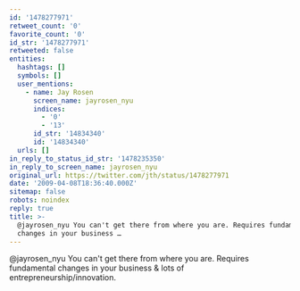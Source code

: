 ```yaml
---
id: '1478277971'
retweet_count: '0'
favorite_count: '0'
id_str: '1478277971'
retweeted: false
entities:
  hashtags: []
  symbols: []
  user_mentions:
    - name: Jay Rosen
      screen_name: jayrosen_nyu
      indices:
        - '0'
        - '13'
      id_str: '14834340'
      id: '14834340'
  urls: []
in_reply_to_status_id_str: '1478235350'
in_reply_to_screen_name: jayrosen_nyu
original_url: https://twitter.com/jth/status/1478277971
date: '2009-04-08T18:36:40.000Z'
sitemap: false
robots: noindex
reply: true
title: >-
  @jayrosen_nyu You can't get there from where you are. Requires fundamental
  changes in your business …
---
```


@jayrosen_nyu You can't get there from where you are. Requires fundamental changes in your business & lots of entrepreneurship/innovation.